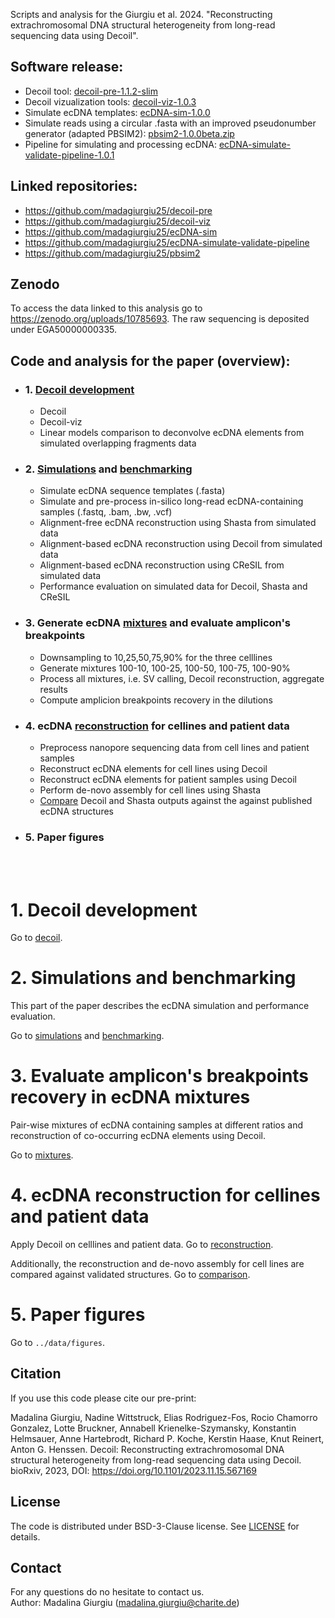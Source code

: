 Scripts and analysis for the Giurgiu et al. 2024. "Reconstructing extrachromosomal DNA structural heterogeneity from long-read sequencing data using Decoil".

## Software release:

- Decoil tool: [decoil-pre-1.1.2-slim](https://zenodo.org/api/records/10785693/draft/files/decoil-pre-1.1.2-slim.zip/content)
- Decoil vizualization tools: [decoil-viz-1.0.3](https://zenodo.org/api/records/10785693/draft/files/decoil-viz-1.0.3.zip/content)
- Simulate ecDNA templates: [ecDNA-sim-1.0.0](https://zenodo.org/api/records/10785693/draft/files/ecDNA-sim-1.0.0.zip/content)
- Simulate reads using a circular .fasta with an improved pseudonumber generator (adapted PBSIM2): [pbsim2-1.0.0beta.zip](https://zenodo.org/api/records/10785693/draft/files/pbsim2-1.0.0beta.zip/content) 
- Pipeline for simulating and processing ecDNA: [ecDNA-simulate-validate-pipeline-1.0.1](https://zenodo.org/api/records/10785693/draft/files/ecDNA-simulate-validate-pipeline-1.0.1.zip/content)

## Linked repositories:
- https://github.com/madagiurgiu25/decoil-pre
- https://github.com/madagiurgiu25/decoil-viz
- https://github.com/madagiurgiu25/ecDNA-sim
- https://github.com/madagiurgiu25/ecDNA-simulate-validate-pipeline
- https://github.com/madagiurgiu25/pbsim2

## Zenodo
To access the data linked to this analysis go to https://zenodo.org/uploads/10785693.
The raw sequencing is deposited under EGA50000000335.

## Code and analysis for the paper (overview):
- ### 1. [Decoil development](docs/decoil.md)
  - Decoil
  - Decoil-viz
  - Linear models comparison to deconvolve ecDNA elements from simulated overlapping fragments data
- ### 2. [Simulations](docs/simulations.md) and [benchmarking](docs/benchmarking.md)
  - Simulate ecDNA sequence templates (.fasta)
  - Simulate and pre-process in-silico long-read ecDNA-containing samples (.fastq, .bam, .bw, .vcf)
  - Alignment-free ecDNA reconstruction using Shasta from simulated data
  - Alignment-based ecDNA reconstruction using Decoil from simulated data
  - Alignment-based ecDNA reconstruction using CReSIL from simulated data
  - Performance evaluation on simulated data for Decoil, Shasta and CReSIL
- ### 3. Generate ecDNA [mixtures](docs/mixtures.md) and evaluate amplicon's breakpoints
  - Downsampling to 10,25,50,75,90% for the three celllines
  - Generate mixtures 100-10, 100-25, 100-50, 100-75, 100-90% 
  - Process all mixtures, i.e. SV calling, Decoil reconstruction, aggregate results
  - Compute amplicion breakpoints recovery in the dilutions
- ### 4. ecDNA [reconstruction](docs/reconstruction_celllines_patients.md) for cellines and patient data 
  - Preprocess nanopore sequencing data from cell lines and patient samples
  - Reconstruct ecDNA elements for cell lines using Decoil
  - Reconstruct ecDNA elements for patient samples using Decoil
  - Perform de-novo assembly for cell lines using Shasta
  - [Compare](docs/compare_shasta_decoil.md) Decoil and Shasta outputs against the against published ecDNA structures
- ### 5. Paper figures

<br/><br/>

# 1. Decoil development

Go to [decoil](docs/decoil.md).

# 2. Simulations and benchmarking
This part of the paper describes the ecDNA simulation and performance evaluation.

Go to [simulations](docs/simulations.md) and [benchmarking](docs/benchmarking.md).

# 3. Evaluate amplicon's breakpoints recovery in ecDNA mixtures
Pair-wise mixtures of ecDNA containing samples at different ratios and reconstruction of co-occurring ecDNA elements using Decoil.

Go to [mixtures](docs/mixtures.md).

# 4. ecDNA reconstruction for cellines and patient data 
Apply Decoil on celllines and patient data. Go to [reconstruction](docs/reconstruction_celllines_patients.md).

Additionally, the reconstruction and de-novo assembly for cell lines are compared against validated structures. Go to [comparison](docs/compare_shasta_decoil.md).

# 5. Paper figures

Go to `../data/figures`.


## Citation

If you use this code please cite our pre-print:

Madalina Giurgiu, Nadine Wittstruck, Elias Rodriguez-Fos, Rocio Chamorro Gonzalez, Lotte Bruckner, Annabell Krienelke-Szymansky, Konstantin Helmsauer, Anne Hartebrodt, Richard P. Koche, Kerstin Haase, Knut Reinert, Anton G. Henssen. Decoil: Reconstructing extrachromosomal DNA structural heterogeneity from long-read sequencing data using Decoil. bioRxiv, 2023, DOI: https://doi.org/10.1101/2023.11.15.567169

## License

The code is distributed under BSD-3-Clause license. See [LICENSE](LICENSE) for details.

## Contact

For any questions do no hesitate to contact us.<br/>
Author: Madalina Giurgiu (madalina.giurgiu@charite.de)
